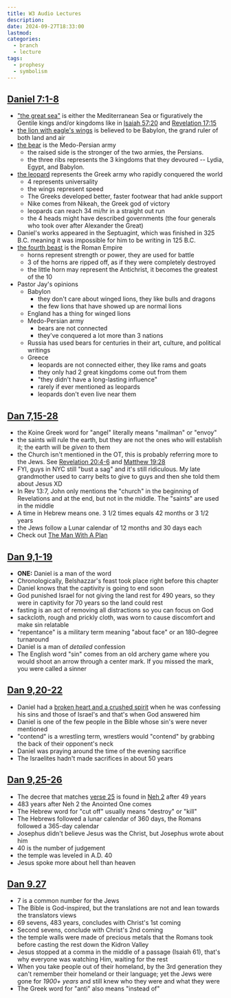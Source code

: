 ```yaml
---
title: W3 Audio Lectures
description: 
date: 2024-09-27T18:33:00
lastmod: 
categories:
  - branch
  - lecture
tags:
  - prophesy
  - symbolism
---
```

## [Daniel 7:1](Daniel%207.md#1)[](Daniel%207.md#2)[](Daniel%207.md#3)[](Daniel%207.md#4)[](Daniel%207.md#5)[](Daniel%207.md#6)[](Daniel%207.md#7)[-8](Daniel%207.md#8)  
  
- ["the great sea"](Dan%207.md#2) is either the Mediterranean Sea or figuratively the Gentile kings and/or kingdoms like in [Isaiah 57:20](Isa%2057.md#20) and [Revelation 17:15](Rev%2017.md#15)  
- [the lion with eagle's wings](Dan%207.md#4) is believed to be Babylon, the grand ruler of both land and air  
- [the bear](Dan%207.md#5) is the Medo-Persian army  
	- the raised side is the stronger of the two armies, the Persians.  
	- the three ribs represents the 3 kingdoms that they devoured -- Lydia, Egypt, and Babylon.  
- [the leopard](Dan%207.md#6) represents the Greek army who rapidly conquered the world  
	- 4 represents universality  
	- the wings represent speed  
	- The Greeks developed better, faster footwear that had ankle support  
	- Nike comes from Nikeah, the Greek god of victory  
	- leopards can reach 34 mi/hr in a straight out run  
	- the 4 heads might have described governments (the four generals who took over after Alexander the Great)  
- Daniel's works appeared in the Septuagint, which was finished in 325 B.C. meaning it was impossible for him to be writing in 125 B.C.  
- [the fourth beast](Dan%207.md#7) is the Roman Empire  
	- horns represent strength or power, they are used for battle  
	- 3 of the horns are ripped off, as if they were completely destroyed  
	- the little horn may represent the Antichrist, it becomes the greatest of the 10  
- Pastor Jay's opinions  
	- Babylon  
		- they don't care about winged lions, they like bulls and dragons  
		- the few lions that have showed up are normal lions  
	- England has a thing for winged lions  
	- Medo-Persian army  
		- bears are not connected  
		- they've conquered a lot more than 3 nations  
	- Russia has used bears for centuries in their art, culture, and political writings  
	- Greece  
		- leopards are not connected either, they like rams and goats  
		- they only had 2 great kingdoms come out from them  
		- "they didn't have a long-lasting influence"  
		- rarely if ever mentioned as leopards  
		- leopards don't even live near them  
## [Dan 7,15-28](Dan%207.md#15)[](Dan%207.md#16)[](Dan%207.md#17)[](Dan%207.md#18)[](Dan%207.md#19)[](Dan%207.md#20)[](Dan%207.md#21)[](Dan%207.md#22)[](Dan%207.md#23)[](Dan%207.md#24)[](Dan%207.md#25)[](Dan%207.md#26)[](Dan%207.md#27)[](Dan%207.md#28)  
- the Koine Greek word for "angel" literally means "mailman" or "envoy"  
- the saints will rule the earth, but they are not the ones who will establish it; the earth will be *given* to them  
- the Church isn't mentioned in the OT, this is probably referring more to the Jews. See [Revelation 20:4-6](Rev%2020.md#4) and [Matthew 19:28](Matt%2019.md#28)  
- FYI, guys in NYC still "bust a sag" and it's still ridiculous. My late grandmother used to carry belts to give to guys and then she told them about Jesus XD  
- In Rev 13:7, John only mentions the "church" in the beginning of Revelations and at the end, but not in the middle. The "saints" are used in the middle  
- A time in Hebrew means one. 3 1/2 times equals 42 months or 3 1/2 years  
- the Jews follow a Lunar calendar of 12 months and 30 days each  
- Check out [The Man With A Plan](../../../The%20Man%20With%20A%20Plan%20by%20Dave%20Breese.md)  
## [Dan 9,1-19](Dan%209.md#1)[](Dan%209.md#2)[](Dan%209.md#3)[](Dan%209.md#4)[](Dan%209.md#5)[](Dan%209.md#6)[](Dan%209.md#7)[](Dan%209.md#8)[](Dan%209.md#9)[](Dan%209.md#10)[](Dan%209.md#11)[](Dan%209.md#12)[](Dan%209.md#13)[](Dan%209.md#14)[](Dan%209.md#15)[](Dan%209.md#16)[](Dan%209.md#17)[](Dan%209.md#18)[](Dan%209.md#19)  
- **ONE:** Daniel is a man of the word  
- Chronologically, Belshazzar's feast took place right before this chapter  
- Daniel knows that the captivity is going to end soon  
- God punished Israel for not giving the land rest for 490 years, so they were in captivity for 70 years so the land could rest  
- fasting is an act of removing all distractions so you can focus on God  
- sackcloth, rough and prickly cloth, was worn to cause discomfort and make sin relatable  
- "repentance" is a military term meaning "about face" or an 180-degree turnaround  
- Daniel is a man of *detailed* confession  
- The English word "sin" comes from an old archery game where you would shoot an arrow through a center mark. If you missed the mark, you were called a sinner  
## [Dan 9,20-22](Dan%209.md#20)[](Dan%209.md#21)[](Dan%209.md#22)  
- Daniel had a [broken heart and a crushed spirit](Ps%2034.md#18) when he was confessing his sins and those of Israel's and that's when God answered him  
- Daniel is one of the few people in the Bible whose sin's were never mentioned  
- "contend" is a wrestling term, wrestlers would "contend" by grabbing the back of their opponent's neck  
- Daniel was praying around the time of the evening sacrifice  
- The Israelites hadn't made sacrifices in about 50 years  
## [Dan 9,25-26](Dan%209.md#25)[](Dan%209.md#26)  
- The decree that matches [verse 25](Dan%209.md#25) is found in [Neh 2](Neh%202.md) after 49 years  
- 483 years after Neh 2 the Anointed One comes  
- The Hebrew word for "cut off" usually means "destroy" or "kill"  
- The Hebrews followed a lunar calendar of 360 days, the Romans followed a 365-day calendar  
- Josephus didn't believe Jesus was the Christ, but Josephus wrote about him  
- 40 is the number of judgement  
- the temple was leveled in A.D. 40  
- Jesus spoke more about hell than heaven  
## [Dan 9.27](Dan%209.md#27)  
- 7 is a common number for the Jews  
- The Bible is God-inspired, but the translations are not and lean towards the translators views  
- 69 sevens, 483 years, concludes with Christ's 1st coming  
- Second sevens, conclude with Christ's 2nd coming  
- the temple walls were made of precious metals that the Romans took before casting the rest down the Kidron Valley  
- Jesus stopped at a comma in the middle of a passage (Isaiah 61), that's why everyone was watching Him, waiting for the rest  
- When you take people out of their homeland, by the 3rd generation they can't remember their homeland or their language; yet the Jews were gone for *1900+ years* and still knew who they were and what they were  
- The Greek word for "anti" also means "instead of"  

